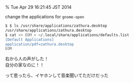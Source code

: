 % Tue Apr 29 16:21:45 JST 2014

change the applications for `gnome-open`

```bash
$ $ ls /usr/share/applications/zathura.desktop
/usr/share/applications/zathura.desktop
$ cat << EOM > ~/.local/share/applications/defaults.list
[Default Applications]
application/pdf=zathura.desktop
EOM
```

右から人の声がした！  
自分の家なのに！！

って思ったら、イヤホンして音楽聞いてただけだった
